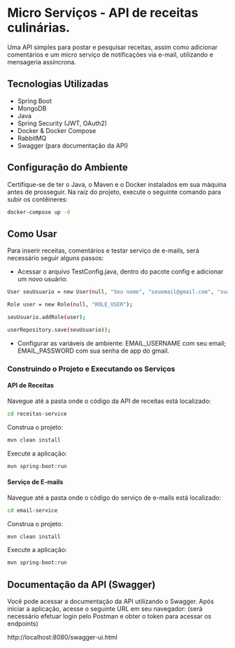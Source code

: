 # Micro Serviços - API de receitas culinárias.

Uma API simples para postar e pesquisar receitas, assim como adicionar comentários e um micro serviço de notificações via e-mail, utilizando e mensageria assíncrona.

## Tecnologias Utilizadas

- Spring Boot
- MongoDB
- Java
- Spring Security (JWT, OAuth2)
- Docker & Docker Compose
- RabbitMQ
- Swagger (para documentação da API)

## Configuração do Ambiente

Certifique-se de ter o Java, o Maven e o Docker instalados em sua máquina antes de prosseguir.
Na raiz do projeto, execute o seguinte comando para subir os contêineres:

```bash
docker-compose up -d
```

## Como Usar

Para inserir receitas, comentários e testar serviço de e-mails, será necessário seguir alguns passos:
- Acessar o arquivo TestConfig.java, dentro do pacote config e adicionar um novo usuário:

```bash
User seuUsuario = new User(null, "Seu nome", "seuemail@gmail.com", "sua senha");

Role user = new Role(null, "ROLE_USER");	

seuUsuario.addRole(user);

userRepository.save(seuUsuario));
```

- Configurar as variáveis de ambiente:
EMAIL_USERNAME com seu email;
EMAIL_PASSWORD com sua senha de app do gmail.

### Construindo o Projeto e Executando os Serviços

#### API de Receitas

Navegue até a pasta onde o código da API de receitas está localizado:

```bash
cd receitas-service
```

Construa o projeto:

```bash
mvn clean install
```

Execute a aplicação:

```bash
mvn spring-boot:run
```

#### Serviço de E-mails

Navegue até a pasta onde o código do serviço de e-mails está localizado:

```bash
cd email-service
```

Construa o projeto:

```bash
mvn clean install
```

Execute a aplicação:

```bash
mvn spring-boot:run
```

## Documentação da API (Swagger)

Você pode acessar a documentação da API utilizando o Swagger. Após iniciar a aplicação, acesse o seguinte URL em seu navegador:
(será necessário efetuar login pelo Postman e obter o token para acessar os endpoints)

http://localhost:8080/swagger-ui.html

